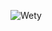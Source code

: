 ![Wety](https://user-images.githubusercontent.com/88880916/168250462-c33c181b-f4e8-4315-9aec-adee868bcbc5.png)
